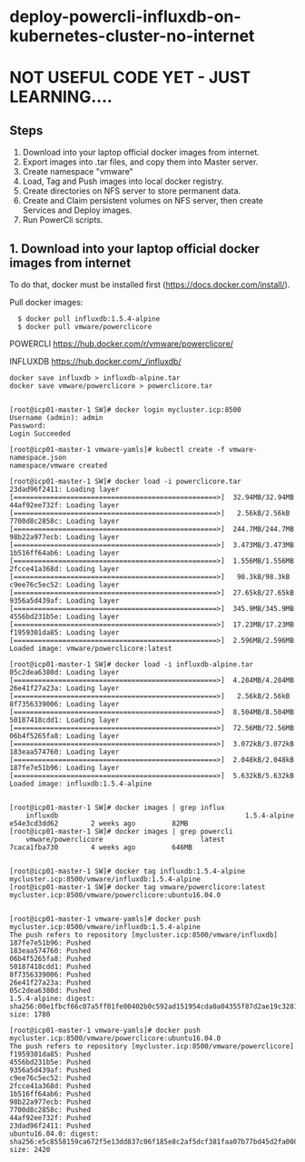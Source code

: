 # deploy-powercli-influxdb-on-kubernetes-cluster-no-internet

# NOT USEFUL CODE YET - JUST LEARNING....

## Steps
1. Download into your laptop official docker images from internet.
2. Export images into .tar files, and copy them into Master server.
3. Create namespace "vmware"
4. Load, Tag and Push images into local docker registry.
5. Create directories on NFS server to store permanent data.
6. Create and Claim persistent volumes on NFS server, then create Services and Deploy images.
7. Run PowerCli scripts.


## 1. Download into your laptop official docker images from internet
To do that, docker must be installed first (https://docs.docker.com/install/).

Pull docker images:
```
  $ docker pull influxdb:1.5.4-alpine
  $ docker pull vmware/powerclicore
```

POWERCLI
https://hub.docker.com/r/vmware/powerclicore/

INFLUXDB
https://hub.docker.com/_/influxdb/


```
docker save influxdb > influxdb-alpine.tar
docker save vmware/powerclicore > powerclicore.tar


[root@icp01-master-1 SW]# docker login mycluster.icp:8500
Username (admin): admin
Password:
Login Succeeded

[root@icp01-master-1 vmware-yamls]# kubectl create -f vmware-namespace.json
namespace/vmware created

[root@icp01-master-1 SW]# docker load -i powerclicore.tar
23dad96f2411: Loading layer [==================================================>]  32.94MB/32.94MB
44af92ee732f: Loading layer [==================================================>]   2.56kB/2.56kB
7700d8c2858c: Loading layer [==================================================>]  244.7MB/244.7MB
98b22a977ecb: Loading layer [==================================================>]  3.473MB/3.473MB
1b516ff64ab6: Loading layer [==================================================>]  1.556MB/1.556MB
2fcce41a368d: Loading layer [==================================================>]   98.3kB/98.3kB
c9ee76c5ec52: Loading layer [==================================================>]  27.65kB/27.65kB
9356a5d439af: Loading layer [==================================================>]  345.9MB/345.9MB
4556bd231b5e: Loading layer [==================================================>]  17.23MB/17.23MB
f1959301da85: Loading layer [==================================================>]  2.596MB/2.596MB
Loaded image: vmware/powerclicore:latest

[root@icp01-master-1 SW]# docker load -i influxdb-alpine.tar
05c2dea6380d: Loading layer [==================================================>]  4.284MB/4.284MB
26e41f27a23a: Loading layer [==================================================>]   2.56kB/2.56kB
8f7356339006: Loading layer [==================================================>]  8.504MB/8.504MB
50187418cdd1: Loading layer [==================================================>]  72.56MB/72.56MB
06b4f5265fa8: Loading layer [==================================================>]  3.072kB/3.072kB
183eaa574760: Loading layer [==================================================>]  2.048kB/2.048kB
187fe7e51b96: Loading layer [==================================================>]  5.632kB/5.632kB
Loaded image: influxdb:1.5.4-alpine


[root@icp01-master-1 SW]# docker images | grep influx
	influxdb                                              1.5.4-alpine            e54e3cd3dd62        2 weeks ago         82MB
[root@icp01-master-1 SW]# docker images | grep powercli
	vmware/powerclicore                        latest                      7caca1fba730        4 weeks ago         646MB


[root@icp01-master-1 SW]# docker tag influxdb:1.5.4-alpine mycluster.icp:8500/vmware/influxdb:1.5.4-alpine
[root@icp01-master-1 SW]# docker tag vmware/powerclicore:latest mycluster.icp:8500/vmware/powerclicore:ubuntu16.04.0


[root@icp01-master-1 vmware-yamls]# docker push mycluster.icp:8500/vmware/influxdb:1.5.4-alpine
The push refers to repository [mycluster.icp:8500/vmware/influxdb]
187fe7e51b96: Pushed
183eaa574760: Pushed
06b4f5265fa8: Pushed
50187418cdd1: Pushed
8f7356339006: Pushed
26e41f27a23a: Pushed
05c2dea6380d: Pushed
1.5.4-alpine: digest: sha256:00e1fbcf66c07a5ff01fe00402b0c592ad151954cda0a04355f87d2ae19c3281 size: 1780

[root@icp01-master-1 vmware-yamls]# docker push mycluster.icp:8500/vmware/powerclicore:ubuntu16.04.0
The push refers to repository [mycluster.icp:8500/vmware/powerclicore]
f1959301da85: Pushed
4556bd231b5e: Pushed
9356a5d439af: Pushed
c9ee76c5ec52: Pushed
2fcce41a368d: Pushed
1b516ff64ab6: Pushed
98b22a977ecb: Pushed
7700d8c2858c: Pushed
44af92ee732f: Pushed
23dad96f2411: Pushed
ubuntu16.04.0: digest: sha256:e5c8558159ca672f5e13dd837c06f185e8c2af5dcf381faa07b77bd45d2fa008 size: 2420


```
